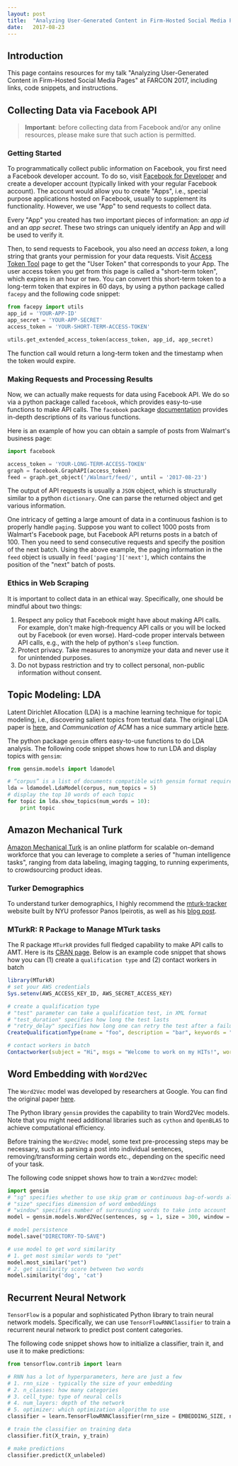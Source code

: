 ```yaml
---
layout: post
title:  "Analyzing User-Generated Content in Firm-Hosted Social Media Pages"
date:   2017-08-23
---
```


## Introduction

This page contains resources for my talk "Analyzing User-Generated Content in Firm-Hosted Social Media Pages" at FARCON 2017, including links, code snippets, and instructions.

## Collecting Data via Facebook API

> **Important**: before collecting data from Facebook and/or any online resources, please make sure that such action is permitted.

### Getting Started

To programmatically collect public information on Facebook, you first need a Facebook developer account. To do so, visit [Facebook for Developer](https://developers.facebook.com/) and create a developer account (typically linked with your regular Facebook account). The account would allow you to create "Apps", i.e., special purpose applications hosted on Facebook, usually to supplement its functionality. However, we use "App" to send requests to collect data.

Every "App" you created has two important pieces of information: an _app id_ and an _app secret_. These two strings can uniquely identify an App and will be used to verify it.

Then, to send requests to Facebook, you also need an _access token_, a long string that grants your permission for your data requests. Visit [Access Token Tool](https://developers.facebook.com/tools/accesstoken/) page to get the "User Token" that corresponds to your App. The user access token you get from this page is called a "short-term token", which expires in an hour or two. You can convert this short-term token to a long-term token that expires in 60 days, by using a python package called `facepy` and the following code snippet:

```python
from facepy import utils
app_id = 'YOUR-APP-ID'
app_secret = 'YOUR-APP-SECRET'
access_token = 'YOUR-SHORT-TERM-ACCESS-TOKEN'

utils.get_extended_access_token(access_token, app_id, app_secret)
```

The function call would return a long-term token and the timestamp when the token would expire.

### Making Requests and Processing Results

Now, we can actually make requests for data using Facebook API. We do so via a python package called `facebook`, which provides easy-to-use functions to make API calls. The `facebook` package [documentation](https://facebook-sdk.readthedocs.io) provides in-depth descriptions of its various functions.

Here is an example of how you can obtain a sample of posts from Walmart's business page:

```python
import facebook

access_token = 'YOUR-LONG-TERM-ACCESS-TOKEN'
graph = facebook.GraphAPI(access_token)
feed = graph.get_object('/Walmart/feed/', until = '2017-08-23')
```

The output of API requests is usually a `JSON` object, which is structurally similar to a python `dictionary`. One can parse the returned object and get various information.

One intricacy of getting a large amount of data in a continuous fashion is to properly handle `paging`. Suppose you want to collect 1000 posts from Walmart's Facebook page, but Facebook API returns posts in a batch of 100. Then you need to send consecutive requests and specify the position of the next batch. Using the above example, the paging information in the `feed` object is usually in `feed['paging']['next']`, which contains the position of the "next" batch of posts.

### Ethics in Web Scraping

It is important to collect data in an ethical way. Specifically, one should be mindful about two things:

1. Respect any policy that Facebook might have about making API calls. For example, don't make high-frequency API calls or you will be locked out by Facebook (or even worse). Hard-code proper intervals between API calls, e.g., with the help of python's `sleep` function.
2. Protect privacy. Take measures to anonymize your data and never use it for unintended purposes.
3. Do not bypass restriction and try to collect personal, non-public information without consent.

## Topic Modeling: LDA

Latent Dirichlet Allocation (LDA) is a machine learning technique for topic modeling, i.e., discovering salient topics from textual data. The original LDA paper is [here](http://www.jmlr.org/papers/volume3/blei03a/blei03a.pdf), and _Communication of ACM_ has a nice summary article [here](https://cacm.acm.org/magazines/2012/4/147361-probabilistic-topic-models/fulltext).

The python package `gensim` offers easy-to-use functions to do LDA analysis. The following code snippet shows how to run LDA and display topics with `gensim`:

```python
from gensim.models import ldamodel

# “corpus” is a list of documents compatible with gensim format requirement
lda = ldamodel.LdaModel(corpus, num_topics = 5)
# display the top 10 words of each topic
for topic in lda.show_topics(num_words = 10):
    print topic
```

## Amazon Mechanical Turk

[Amazon Mechanical Turk](https://www.mturk.com/mturk/welcome) is an online platform for scalable on-demand workforce that you can leverage to complete a series of "human intelligence tasks", ranging from data labeling, imaging tagging, to running experiments, to crowdsourcing product ideas.

### Turker Demographics

To understand turker demographics, I highly recommend the [mturk-tracker](http://demographics.mturk-tracker.com) website built by NYU professor Panos Ipeirotis, as well as his [blog post](http://www.behind-the-enemy-lines.com/2015/04/demographics-of-mechanical-turk-now.html).

### MTurkR: R Package to Manage MTurk tasks

The R package `MTurkR` provides full fledged capability to make API calls to AMT. Here is its [CRAN page](https://cloud.r-project.org/web/packages/MTurkR/index.html). Below is an example code snippet that shows how you can (1) create a `qualification type` and (2) contact workers in batch

```r
library(MTurkR)
# set your AWS credentials
Sys.setenv(AWS_ACCESS_KEY_ID, AWS_SECRET_ACCESS_KEY)

# create a qualification type
# "test" parameter can take a qualification test, in XML format
# "test_duration" specifies how long the test lasts
# "retry_delay" specifies how long one can retry the test after a failure
CreateQualificationType(name = "foo", description = "bar", keywords = "a,b,c", retry_delay = 3600, test, test_duration = 1800)

# contact workers in batch
Contactworker(subject = "Hi", msgs = "Welcome to work on my HITs!", workers = workerIDs, batch = TRUE)
```

## Word Embedding with `Word2Vec`

The `Word2Vec` model was developed by researchers at Google. You can find the original paper [here](https://arxiv.org/abs/1301.3781).

The Python library `gensim` provides the capability to train Word2Vec models. Note that you might need additional libraries such as `cython` and `OpenBLAS` to achieve computational efficiency.

Before training the `Word2Vec` model, some text pre-processing steps may be necessary, such as parsing a post into individual sentences, removing/transforming certain words etc., depending on the specific need of your task.

The following code snippet shows how to train a `Word2Vec` model:

```python
import gensim
# "sg" specifies whether to use skip gram or continuous bag-of-words algorithm
# "size" specifies dimension of word embeddings
# "window" specifies number of surrounding words to take into account
model = gensim.models.Word2Vec(sentences, sg = 1, size = 300, window = 10)

# model persistence
model.save("DIRECTORY-TO-SAVE")

# use model to get word similarity
# 1. get most similar words to "pet"
model.most_similar("pet")
# 2. get similarity score between two words
model.similarity('dog', 'cat')
```

## Recurrent Neural Network

`TensorFlow` is a popular and sophisticated Python library to train neural network models. Specifically, we can use `TensorFlowRNNClassifier` to train a recurrent neural network to predict post content categories.

The following code snippet shows how to initialize a classifier, train it, and use it to make predictions:

```python
from tensorflow.contrib import learn

# RNN has a lot of hyperparameters, here are just a few
# 1. rnn_size - typically the size of your embedding
# 2. n_classes: how many categories
# 3. cell_type: type of neural cells
# 4. num_layers: depth of the network
# 5. optimizer: which optimization algorithm to use
classifier = learn.TensorFlowRNNClassifier(rnn_size = EMBEDDING_SIZE, n_classes, cell_type, num_layers, optimizer)

# train the classifier on training data
classifier.fit(X_train, y_train)

# make predictions
classifier.predict(X_unlabeled)
```
